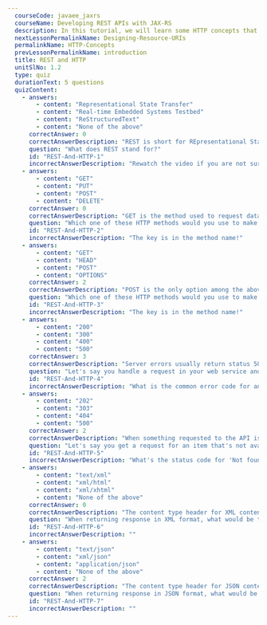 ```yaml
---
  courseCode: javaee_jaxrs
  courseName: Developing REST APIs with JAX-RS
  description: In this tutorial, we will learn some HTTP concepts that have influenced REST.
  nextLessonPermalinkName: Designing-Resource-URIs
  permalinkName: HTTP-Concepts
  prevLessonPermalinkName: introduction
  title: REST and HTTP
  unitSlNo: 1.2
  type: quiz
  durationText: 5 questions
  quizContent: 
    - answers: 
        - content: "Representational State Transfer"
        - content: "Real-time Embedded Systems Testbed"
        - content: "ReStructuredText"
        - content: "None of the above"
      correctAnswer: 0
      correctAnswerDescription: "REST is short for REpresentational State Transfer"
      question: "What does REST stand for?"
      id: "REST-And-HTTP-1"
      incorrectAnswerDescription: "Rewatch the video if you are not sure!"
    - answers: 
        - content: "GET"
        - content: "PUT"
        - content: "POST"
        - content: "DELETE"
      correctAnswer: 0
      correctAnswerDescription: "GET is the method used to request data from the server"
      question: "Which one of these HTTP methods would you use to make the client request data from the server?"
      id: "REST-And-HTTP-2"
      incorrectAnswerDescription: "The key is in the method name!"
    - answers: 
        - content: "GET"
        - content: "HEAD"
        - content: "POST"
        - content: "OPTIONS"
      correctAnswer: 2
      correctAnswerDescription: "POST is the only option among the above choices that you can use to submit data."
      question: "Which one of these HTTP methods would you use to make the client submit data to the server?"
      id: "REST-And-HTTP-3"
      incorrectAnswerDescription: "The key is in the method name!"
    - answers: 
        - content: "200"
        - content: "300"
        - content: "400"
        - content: "500"
      correctAnswer: 3
      correctAnswerDescription: "Server errors usually return status 500."
      question: "Let's say you handle a request in your web service and there is an error while you process it on the server. Which status code would you return?"
      id: "REST-And-HTTP-4"
      incorrectAnswerDescription: "What is the common error code for an internal server error. "
    - answers: 
        - content: "202"
        - content: "303"
        - content: "404"
        - content: "500"
      correctAnswer: 2
      correctAnswerDescription: "When something requested to the API isn't available, APIs usually return status 404."
      question: "Let's say you get a request for an item that's not available in the database. Which status code would you return?"
      id: "REST-And-HTTP-5"
      incorrectAnswerDescription: "What's the status code for 'Not found'?"
    - answers: 
        - content: "text/xml"
        - content: "xml/html"
        - content: "xml/xhtml"
        - content: "None of the above"
      correctAnswer: 0
      correctAnswerDescription: "The content type header for XML content is usually text/xml."
      question: "When returning response in XML format, what would be the content type header value you'd need to set in the response?"
      id: "REST-And-HTTP-6"
      incorrectAnswerDescription: ""
    - answers: 
        - content: "text/json"
        - content: "xml/json"
        - content: "application/json"
        - content: "None of the above"
      correctAnswer: 2
      correctAnswerDescription: "The content type header for JSON content is usually application/json."
      question: "When returning response in JSON format, what would be the content type header value you'd need to set in the response?"
      id: "REST-And-HTTP-7"
      incorrectAnswerDescription: ""
---
```

